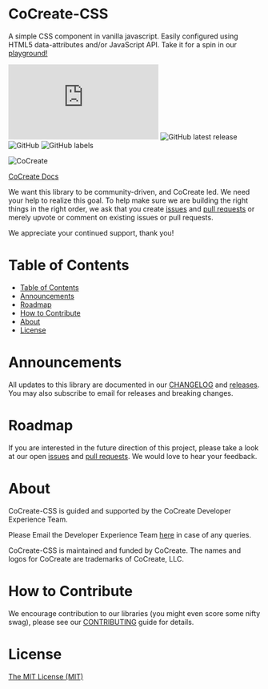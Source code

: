 # CoCreate-CSS
A simple CSS component in vanilla javascript. Easily configured using HTML5 data-attributes and/or JavaScript API. Take it for a spin in our [playground!](https://cocreate.app/docs/CSS)

![GitHub file size in bytes](https://img.shields.io/github/size/CoCreate-app/CoCreate-CSS/dist/CoCreate-CSS.min.js?label=minified%20size&style=for-the-badge) 
![GitHub latest release](https://img.shields.io/github/v/release/CoCreate-app/CoCreate-CSS?style=for-the-badge)
![GitHub](https://img.shields.io/github/license/CoCreate-app/CoCreate-CSS?style=for-the-badge) 
![GitHub labels](https://img.shields.io/github/labels/CoCreate-app/CoCreate-CSS/help%20wanted?style=for-the-badge)

![CoCreate](https://cdn.cocreate.app/logo.png)

[CoCreate Docs](https://cocreate.app/docs/CSS)

We want this library to be community-driven, and CoCreate led. We need your help to realize this goal. To help make sure we are building the right things in the right order, we ask that you create [issues](https://github.com/CoCreate-app/Realtime_Admin_CRM_and_CMS/issues) and [pull requests](https://github.com/CoCreate-app/Realtime_Admin_CRM_and_CMS/pulls) or merely upvote or comment on existing issues or pull requests.

We appreciate your continued support, thank you!

# Table of Contents

- [Table of Contents](#table-of-contents)
- [Announcements](#announcements)
- [Roadmap](#roadmap)
- [How to Contribute](#how-to-contribute)
- [About](#about)
- [License](#license)

<a name="announcements"></a>
# Announcements

All updates to this library are documented in our [CHANGELOG](https://github.com/CoCreate-app/CoCreate-CSS/blob/master/CHANGELOG.md) and [releases](https://github.com/CoCreate-app/CoCreate-CSS/releases). You may also subscribe to email for releases and breaking changes. 

<a name="roadmap"></a>
# Roadmap

If you are interested in the future direction of this project, please take a look at our open [issues](https://github.com/CoCreate-app/CoCreate-CSS/issues) and [pull requests](https://github.com/CoCreate-app/CoCreate-CSS/pulls). We would love to hear your feedback.


<a name="about"></a>
# About

CoCreate-CSS is guided and supported by the CoCreate Developer Experience Team.

Please Email the Developer Experience Team [here](mailto:develop@cocreate.app) in case of any queries.

CoCreate-CSS is maintained and funded by CoCreate. The names and logos for CoCreate are trademarks of CoCreate, LLC.

<a name="contribute"></a>
# How to Contribute

We encourage contribution to our libraries (you might even score some nifty swag), please see our [CONTRIBUTING](https://github.com/CoCreate-app/CoCreate-CSS/blob/master/CONTRIBUTING.md) guide for details.

# License
[The MIT License (MIT)](https://github.com/CoCreate-app/CoCreate-CSS/blob/master/LICENSE)

